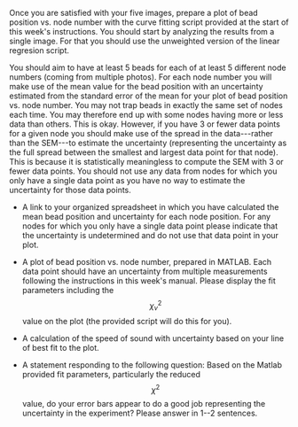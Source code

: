 
Once you are satisfied with your five images, prepare a plot of bead position vs. node number with the curve fitting script provided at the start of this week's instructions. You should start by analyzing the results from a single image. For that you should use the unweighted version of the linear regresion script. 


You should aim to have at least 5 beads for each of at least 5 different node numbers (coming from multiple photos). For each node number you will make use of the mean value for the bead position with an uncertainty estimated from the standard error of the mean for your plot of bead position vs. node number. You may not trap beads in exactly the same set of nodes each time. You may therefore end up with some nodes having more or less data than others. This is okay. However, if you have 3 or fewer data points for a given node you should make use of the spread in the data---rather than the SEM---to estimate the uncertainty (representing the uncertainty as the full spread between the smallest and largest data point for that node). This is because it is statistically meaningless to compute the SEM with 3 or fewer data points. You should not use any data from nodes for which you only have a single data point as you have no way to estimate the uncertainty for those data points.


+ A link to your organized spreadsheet in which you have calculated the mean bead position and uncertainty for each node position. For any nodes for which you only have a single data point please indicate that the uncertainty is undetermined and do not use that data point in your plot. 

+ A plot of bead position vs. node number, prepared in MATLAB. Each data point should have an uncertainty from multiple measurements following the instructions in this week's manual. Please display the fit parameters including the $$\chi_\nu^2$$ value on the plot (the provided script will do this for you).

+ A calculation of the speed of sound with uncertainty based on your line of best fit to the plot.

+ A statement responding to the following question: Based on the Matlab provided fit parameters, particularly the reduced $$\chi^2$$ value, do your error bars appear to do a good job representing the uncertainty in the experiment? Please answer in 1--2 sentences.

